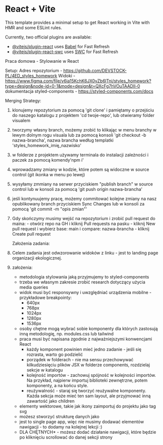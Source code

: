 # React + Vite

This template provides a minimal setup to get React working in Vite with HMR and some ESLint rules.

Currently, two official plugins are available:

- [@vitejs/plugin-react](https://github.com/vitejs/vite-plugin-react/blob/main/packages/plugin-react/README.md) uses [Babel](https://babeljs.io/) for Fast Refresh
- [@vitejs/plugin-react-swc](https://github.com/vitejs/vite-plugin-react-swc) uses [SWC](https://swc.rs/) for Fast Refresh

Praca domowa - Stylowanie w React

Setup:
Adres repozytorium - https://github.com/DEVSTOCK-PL/4ED_styles_homework
Widoki - https://www.figma.com/file/v6ia15KchK6JX0vZb6lTni/styles_homework?type=design&node-id=0-1&mode=design&t=QXcFg7hVOuTAADIl-0
dokumentacja styled-components - https://styled-components.com/docs

Merging Strategy:

1. klonujemy repozytorium za pomocą 'git clone' i pamiętamy o przejściu do naszego katalogu z projektem 'cd twoje-repo', lub otwieramy folder visualem
2. tworzymy własny branch, możemy zrobić to klikając w menu branchy w lewym dolnym rogu visuala lub za pomocą konsoli 'git checkout -b nazwa-brancha', nazwa brancha według templatki 'styles_homework_imię_nazwisko'
3. w folderze z projektem używamy terminala do instalacji zależności i paczek za pomocą komendy'npm i'
4. wprowadzamy zmiany w kodzie, które potem są widoczne w source control (git ikonka w menu po lewej)
5. wysyłamy zmmiany na serwer przyciskiem "publish branch" w source control lub w konsoli za pomocą 'git push origin nazwa-brancha'
6. jeśli kontynuujemy pracę, możemy commitować kolejne zmiany na nasz opublikowany branch przyciskiem Sync Changes lub w konsoli za pomocą 'git commit -m "opis zmian"'
7. Gdy skończymy musimy wejść na repozytorium i zrobić pull request do maina: - otwórz repo na GH i kliknij Pull requests na pasku - kliknij New pull request i wybierz base: main i compare: nazwa-brancha - kliknij Create pull request

   Założenia zadania:

8. Celem zadania jest odwzorowanie widoków z linku - jest to landing page organizacji ekologicznej.
9. założenia:
   - metodologia stylowania jaką przyjmujemy to styled-components
   - trzeba we własnym zakresie zrobić research dotyczący użycia media queries
   - widok musi być responsywny i uwzględniać urządzenia mobilne - przykładowe breakpointy:
     - 640px
     - 768px
     - 1024px
     - 1280px
     - 1536px
   - osoby chętne mogą wybrać sobie komponenty dla których zastosują inną metodologię, np. modules.css lub tailwind
   - praca musi być napisana zgodnie z najważniejszymi konwencjami React
     - każdy komponent powinien mieć jedno zadanie - jeśli się rozrasta, warto go podzielić
     - porządek w folderach - nie ma sensu przechowywać kilkudziesięciu plików JSX w folderze components, rozdzielaj sekcje w katalogu
     - kolejność importów - zachowuj spójność w kolejności importów. Na przykład, najpierw importuj biblioteki zewnętrzne, potem komponenty, a na końcu style.
     - reużywalność - staraj się tworzyć reużywalne komponenty. Każda sekcja może mieć ten sam layout, ale przyjmować inną zawartość jako children
   - elementy wektorowe, takie jak ikony zaimportuj do projektu jako tag svg
   - możesz stworzyć strukturę danych jako
   - jest to single page app, więc nie musimy dodawać elementów nawigacji - to dodamy na kolejnej lekcji :)
   - DLA CHĘTNYCH\* - możesz dodać działanie nawigacji, które będzie po kliknięciu scrollować do danej sekcji strony
